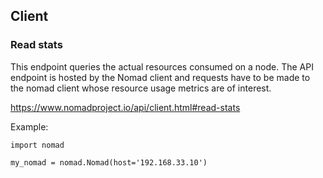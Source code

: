 ## Client

### Read stats

This endpoint queries the actual resources consumed on a node. The API endpoint is hosted by the Nomad client and requests have to be made to the nomad client whose resource usage metrics are of interest.

https://www.nomadproject.io/api/client.html#read-stats

Example:

```
import nomad

my_nomad = nomad.Nomad(host='192.168.33.10')


```

